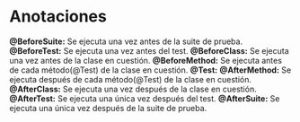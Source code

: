 Anotaciones
========================

**@BeforeSuite:** Se ejecuta una vez antes de la suite de prueba.
**@BeforeTest:** Se ejecuta una vez antes del test.
**@BeforeClass:** Se ejecuta una vez antes de la clase en cuestión.
**@BeforeMethod:** Se ejecuta antes de cada método(@Test) de la clase en cuestión.
**@Test:**
**@AfterMethod:** Se ejecuta después de cada método(@Test) de la clase en cuestión.
**@AfterClass:** Se ejecuta una vez después de la clase en cuestión.
**@AfterTest:** Se ejecuta una única vez después del test.
**@AfterSuite:** Se ejecuta una única vez después de la suite de prueba.
